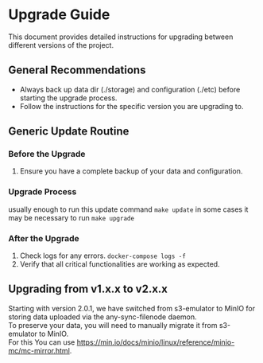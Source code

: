 # Upgrade Guide

This document provides detailed instructions for upgrading between different versions of the project.

## General Recommendations

- Always back up data dir (./storage) and configuration (./etc) before starting the upgrade process.
- Follow the instructions for the specific version you are upgrading to.

## Generic Update Routine

### Before the Upgrade

1. Ensure you have a complete backup of your data and configuration.

### Upgrade Process

usually enough to run this update command ```make update```
in some cases it may be necessary to run ```make upgrade```


### After the Upgrade

1. Check logs for any errors. ```docker-compose logs -f```
2. Verify that all critical functionalities are working as expected.

## Upgrading from v1.x.x to v2.x.x

Starting with version 2.0.1, we have switched from s3-emulator to MinIO for storing data uploaded via the any-sync-filenode daemon.  
To preserve your data, you will need to manually migrate it from s3-emulator to MinIO.  
For this You can use https://min.io/docs/minio/linux/reference/minio-mc/mc-mirror.html.  
